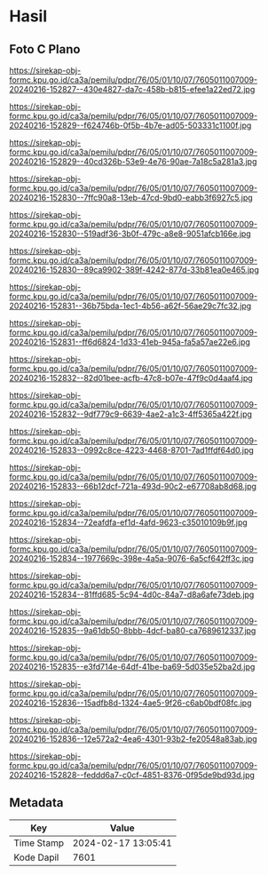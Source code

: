 # Hasil

## Foto C Plano

https://sirekap-obj-formc.kpu.go.id/ca3a/pemilu/pdpr/76/05/01/10/07/7605011007009-20240216-152827--430e4827-da7c-458b-b815-efee1a22ed72.jpg

https://sirekap-obj-formc.kpu.go.id/ca3a/pemilu/pdpr/76/05/01/10/07/7605011007009-20240216-152829--f624746b-0f5b-4b7e-ad05-503331c1100f.jpg

https://sirekap-obj-formc.kpu.go.id/ca3a/pemilu/pdpr/76/05/01/10/07/7605011007009-20240216-152829--40cd326b-53e9-4e76-90ae-7a18c5a281a3.jpg

https://sirekap-obj-formc.kpu.go.id/ca3a/pemilu/pdpr/76/05/01/10/07/7605011007009-20240216-152830--7ffc90a8-13eb-47cd-9bd0-eabb3f6927c5.jpg

https://sirekap-obj-formc.kpu.go.id/ca3a/pemilu/pdpr/76/05/01/10/07/7605011007009-20240216-152830--519adf36-3b0f-479c-a8e8-9051afcb166e.jpg

https://sirekap-obj-formc.kpu.go.id/ca3a/pemilu/pdpr/76/05/01/10/07/7605011007009-20240216-152830--89ca9902-389f-4242-877d-33b81ea0e465.jpg

https://sirekap-obj-formc.kpu.go.id/ca3a/pemilu/pdpr/76/05/01/10/07/7605011007009-20240216-152831--36b75bda-1ec1-4b56-a62f-56ae29c7fc32.jpg

https://sirekap-obj-formc.kpu.go.id/ca3a/pemilu/pdpr/76/05/01/10/07/7605011007009-20240216-152831--ff6d6824-1d33-41eb-945a-fa5a57ae22e6.jpg

https://sirekap-obj-formc.kpu.go.id/ca3a/pemilu/pdpr/76/05/01/10/07/7605011007009-20240216-152832--82d01bee-acfb-47c8-b07e-47f9c0d4aaf4.jpg

https://sirekap-obj-formc.kpu.go.id/ca3a/pemilu/pdpr/76/05/01/10/07/7605011007009-20240216-152832--9df779c9-6639-4ae2-a1c3-4ff5365a422f.jpg

https://sirekap-obj-formc.kpu.go.id/ca3a/pemilu/pdpr/76/05/01/10/07/7605011007009-20240216-152833--0992c8ce-4223-4468-8701-7ad1ffdf64d0.jpg

https://sirekap-obj-formc.kpu.go.id/ca3a/pemilu/pdpr/76/05/01/10/07/7605011007009-20240216-152833--66b12dcf-721a-493d-90c2-e67708ab8d68.jpg

https://sirekap-obj-formc.kpu.go.id/ca3a/pemilu/pdpr/76/05/01/10/07/7605011007009-20240216-152834--72eafdfa-ef1d-4afd-9623-c35010109b9f.jpg

https://sirekap-obj-formc.kpu.go.id/ca3a/pemilu/pdpr/76/05/01/10/07/7605011007009-20240216-152834--1977669c-398e-4a5a-9076-6a5cf642ff3c.jpg

https://sirekap-obj-formc.kpu.go.id/ca3a/pemilu/pdpr/76/05/01/10/07/7605011007009-20240216-152834--81ffd685-5c94-4d0c-84a7-d8a6afe73deb.jpg

https://sirekap-obj-formc.kpu.go.id/ca3a/pemilu/pdpr/76/05/01/10/07/7605011007009-20240216-152835--9a61db50-8bbb-4dcf-ba80-ca7689612337.jpg

https://sirekap-obj-formc.kpu.go.id/ca3a/pemilu/pdpr/76/05/01/10/07/7605011007009-20240216-152835--e3fd714e-64df-41be-ba69-5d035e52ba2d.jpg

https://sirekap-obj-formc.kpu.go.id/ca3a/pemilu/pdpr/76/05/01/10/07/7605011007009-20240216-152836--15adfb8d-1324-4ae5-9f26-c6ab0bdf08fc.jpg

https://sirekap-obj-formc.kpu.go.id/ca3a/pemilu/pdpr/76/05/01/10/07/7605011007009-20240216-152836--12e572a2-4ea6-4301-93b2-fe20548a83ab.jpg

https://sirekap-obj-formc.kpu.go.id/ca3a/pemilu/pdpr/76/05/01/10/07/7605011007009-20240216-152828--feddd6a7-c0cf-4851-8376-0f95de9bd93d.jpg


## Metadata

| Key        | Value               |
| ---------- | ------------------- |
| Time Stamp | 2024-02-17 13:05:41 |
| Kode Dapil | 7601                |



